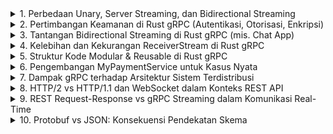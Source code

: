 <details> <summary>1. Perbedaan Unary, Server Streaming, dan Bidirectional Streaming</summary>
Unary RPC melibatkan satu permintaan klien dan satu respons server, seperti API REST tradisional. Server streaming memungkinkan server mengirim beberapa respons setelah menerima satu permintaan klien, cocok untuk mengambil data besar secara bertahap. Bi-directional streaming memungkinkan klien dan server mengirim beberapa pesan secara bersamaan, ideal untuk aplikasi chat atau pembaruan real-time seperti terlihat pada implementasi ChatService

</details> <details> <summary>2. Pertimbangan Keamanan di Rust gRPC (Autentikasi, Otorisasi, Enkripsi)</summary>
Autentikasi dengan token JWT atau OAuth2; Otorisasi berbasis peran; Enkripsi data dengan TLS/SSL

</details> <details> <summary>3. Tantangan Bidirectional Streaming di Rust gRPC (mis. Chat App)</summary>
Pengelolaan status koneksi jika klien terputus; Penanganan error pada kedua sisi; Manajemen memori untuk koneksi yang berjalan lama
  
</details> <details> <summary>4. Kelebihan dan Kekurangan ReceiverStream di Rust gRPC</summary>
Kelebihan:
-Integrasi sempurna dengan ekosistem Tokio
-Dukungan backpressure bawaan
-Pengelolaan konkurensi yang baik

Kekurangan:
-Kompleksitas tambahan dibanding metode sinkron
-Potensi kebocoran memori jika pengirim/penerima tidak ditutup dengan benar
-Memerlukan pemahaman tentang model konkurensi async/await

</details> <details> <summary>5. Struktur Kode Modular & Reusable di Rust gRPC</summary>
Pisahkan setiap layanan (misalnya PaymentService, TransactionService) dalam modul sendiri, gunakan traits dan generic untuk logic yang bisa diabstraksi, dan gunakan builder pattern atau factory untuk inisialisasi service. Pastikan handler logic tidak langsung berada di dalam implementasi trait agar mudah dites dan digunakan ulang.
  
</details> <details> <summary>6. Pengembangan MyPaymentService untuk Kasus Nyata</summary>
Validasi pembayaran (jumlah, mata uang), Integrasi dengan gateway pembayaran, Penanganan transaksi dan rollback
  
</details> <details> <summary>7. Dampak gRPC terhadap Arsitektur Sistem Terdistribusi</summary>
Standardisasi komunikasi antar layanan, Peningkatan performa karena menggunakan HTTP/2
  
</details> <details> <summary>8. HTTP/2 vs HTTP/1.1 dan WebSocket dalam Konteks REST API</summary>
Kelebihan:

-Multiplexing (banyak request dalam satu koneksi)
-Prioritisasi permintaan
-Protokol binary yang lebih efisien

Kekurangan:

-Kompleksitas implementasi
-Debugging lebih sulit karena format binary
-Support yang lebih terbatas di beberapa lingkungan

</details> <details> <summary>9. REST Request-Response vs gRPC Streaming dalam Komunikasi Real-Time</summary>
REST menggunakan model request-response yang memerlukan polling atau WebSockets tambahan untuk komunikasi real-time. gRPC dengan bidirectional streaming memungkinkan komunikasi dua arah tanpa overhead koneksi berulang, sangat cocok untuk aplikasi chat atau monitoring real-time seperti terlihat pada implementasi ChatService
  
</details> <details> <summary>10. Protobuf vs JSON: Konsekuensi Pendekatan Skema</summary>
gRPC menggunakan Protocol Buffers yang lebih cepat dan efisien dari sisi ukuran dan parsing, namun butuh kompilasi dan skema eksplisit. Sebaliknya, JSON bersifat fleksibel dan mudah dibaca manusia, tapi rentan kesalahan akibat ketidakkonsistenan struktur, serta lebih lambat karena parsing teks dan payload yang besar.

</details>

